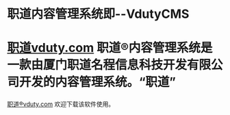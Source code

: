 职道内容管理系统即--VdutyCMS
====
[职道vduty.com](http://www.vduty.com)
职道®内容管理系统是一款由厦门职道名程信息科技开发有限公司开发的内容管理系统。“职道”
====
###
[职道®vduty.com](http://www.vduty.com)
欢迎下载该软件使用。

